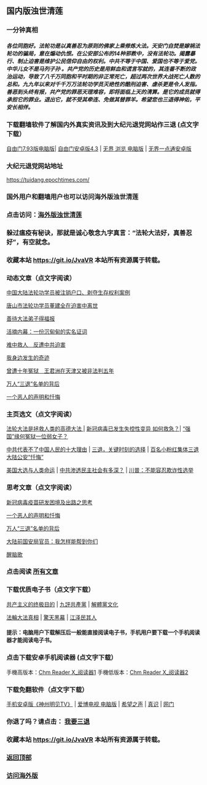 ## 国内版浊世清莲 

### 一分钟真相

##### 各位同胞好。法轮功是以真善忍为原则的佛家上乘修炼大法。天安门自焚是嫁祸法轮功的骗局，意在煽动仇恨。在公安部公布的14种邪教中，没有法轮功。揭露暴行、制止迫害是维护公民信仰自由的权利。中共不等于中国、爱国也不等于爱党。中华儿女不是马列子孙 。共产党的历史是用鲜血和谎言写就的，其连番不断的政治运动，导致了八千万同胞和平时期的非正常死亡，超过两次世界大战死亡人数的总和。九九年以来对千千万万法轮功学员灭绝性的酷刑迫害、虐杀更是令人发指。善恶到头终有报，共产党的罪恶天理难容，即将面临上天的清算。是它的成员就得承担它的罪业。退出它，就不受其牵连、免做其替罪羊。希望您也三退得神佑，平安长相伴。

### 下载翻墙软件了解国内外真实资讯及到大纪元退党网站作三退 (点文字下载）

[自由门7.93版电脑版](https://github.com/Hongyu91/cecjy/files/5813257/fg793r.zip)|
[自由门安卓版4.3](https://github.com/Hongyu91/cecjy/files/5738124/website-fgm88.1.zip) |
[无界 浏览 电脑版](https://github.com/Hongyu91/cecjy/files/4312303/u1902.zip) |
[无界一点通安卓版](https://github.com/Hongyu91/cecjy/files/4367851/um.zip)

### 大纪元退党网站地址

https://tuidang.epochtimes.com/ 

### 国外用户和翻墙用户也可以访问海外版浊世清莲

### 点击访问：[海外版浊世清莲](https://github.com/Hongyu91/fqkzxy)

### 躲过瘟疫有秘诀，那就是诚心敬念九字真言：“法轮大法好，真善忍好”，有空就念。
 
### 收藏本站 https://git.io/JvaVR  本站所有资源属于转载。

### 动态文章（点文字阅读）

[中国大陆法轮功学员被注销户口、剥夺生存权利案例](https://github.com/Hongyu91/cecjy/issues/1552#issue-786746872)

[唐山市法轮功学员董建全在迫害中离世](https://github.com/Hongyu91/cecjy/issues/1539#issue-784011315)

[善待大法弟子得福报](https://github.com/Hongyu91/cecjy/issues/1553#issue-786749139)

[活摘内幕：一份沉甸甸的实名证词](https://github.com/Hongyu91/cecjy/issues/1547#issue-785792313)

[难中救人　反遭中共迫害](https://github.com/Hongyu91/cecjy/issues/1548#issue-785794106)

[我身边发生的奇迹](https://github.com/Hongyu91/cecjy/issues/1550#issue-785802464)

[曾遭十年冤狱　王君洲在天津又被非法判五年](https://github.com/Hongyu91/cecjy/issues/1542#issue-784884414)

[万人“三退”名单的背后](https://github.com/Hongyu91/cecjy/issues/1543#issue-784885675)

[一个恶人的声明和忏悔](https://github.com/Hongyu91/cecjy/issues/1545#issue-784891048)

### 主页选文（点文字阅读）

[法轮大法是拯救人类的高德大法 ](https://github.com/Hongyu91/cecjy/issues/523#issue-617201733) |
[新冠病毒已发生失控性变异 如何救急？](https://github.com/Hongyu91/cecjy/issues/1512#issue-777593532)|
[“强国”缘何冤狱一位弱女子？](https://github.com/Hongyu91/cecjy/issues/572#issue-62381122)

[中共代表不了中国人民的十大理由](https://github.com/Hongyu91/cecjy/issues/955#issue-692826586) |
[三退，关键时刻的选择](https://github.com/Hongyu91/cecjy/issues/1481#issue-774673822) |
[百名小粉红集体三退 大陆公安“忏悔”](https://github.com/Hongyu91/cecjy/issues/1484#issue-774839011)

[美国大选与人类命运](https://github.com/Hongyu91/cecjy/issues/1368#issue-757617281) |
[中共渗透民主社会有多深？](https://github.com/Hongyu91/cecjy/issues/1488#issue-774992479) |
[川普：不能容忍欺诈性选举](https://github.com/Hongyu91/cecjy/issues/1477#issue-774296705)

### 思考文章（点文字阅读）

[新冠病毒疫苗研发困境及出路之思考](https://github.com/Hongyu91/cecjy/issues/1544#issue-784887496)

[一个恶人的声明和忏悔](https://github.com/Hongyu91/cecjy/issues/1545#issue-784891048)

[万人“三退”名单的背后](https://github.com/Hongyu91/cecjy/issues/1543#issue-784885675)

[大陆前国安局官员：我怎样能帮到你们](https://github.com/Hongyu91/cecjy/issues/1537#issue-783165616)

[醒脑歌](https://github.com/Hongyu91/cecjy/issues/1513#issue-777900786)

### 点击阅读 [所有文章](https://github.com/Hongyu91/cecjy/issues)

### 下载优质电子书（点文字下载）

[共产主义的终极目的](https://github.com/Hongyu91/cecjy/files/5112143/default.zip) |
[九評共產黨](https://github.com/Hongyu91/cecjy/files/4318129/default.zip) |
[解體黨文化](https://github.com/Hongyu91/cecjy/files/4318136/default.zip)

[法輪大法真相](https://github.com/Hongyu91/cecjy/files/4318121/default.zip) |
[驚天黑幕](https://github.com/Hongyu91/cecjy/files/4318143/default.zip) |
[江泽民其人](https://github.com/Hongyu91/cecjy/files/4318148/default.zip)

#### 提示：电脑用户下载解压后一般能直接阅读电子书，手机用户要下载一个手机阅读器才能阅读电子书。

### 点击下载安卓手机阅读器 (点文字下载）

手機高版本：[Chm Reader X_阅读器1](https://github.com/Hongyu91/cecjy/files/4318231/Chm.Reader.X_.com.zip)
手機低版本：[Chm Reader X_阅读器2](https://github.com/Hongyu91/cecjy/files/5695939/com.pdagate.chmreader.zip)

### 下载免翻软件（点文字下载）
[手机安卓版《神州明见TV》](https://github.com/Hongyu91/cecjy/files/5652324/TV_2.0.2019102301.zip) |
[爱博电视 电脑版](https://github.com/Hongyu91/cecjy/files/4312292/iPPOTV.zip) |
[希望之声](https://github.com/Hongyu91/cecjy/files/4496222/oHopea.zip) |
[真识](https://github.com/Hongyu91/cecjy/files/5614322/zhenshi.zip) |
[网门](https://github.com/odoor3/oo/blob/master/README.md)

### 你退了吗？请点击： [我要三退](https://github.com/Hongyu91/cecjy/issues/484#issue-611715749)

### 收藏本站 https://git.io/JvaVR  本站所有资源属于转载。

### [返回顶部](https://github.com/Hongyu91/cecjy)

### [访问海外版](https://github.com/Hongyu91/fqkzxy)

